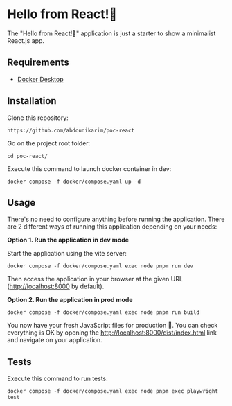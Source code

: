 Hello from React!👋
========================

The "Hello from React!👋" application is just a starter to show a minimalist React.js app.

Requirements
------------

* [Docker Desktop][1]

Installation
------------

Clone this repository:

```console
https://github.com/abdounikarim/poc-react
```

Go on the project root folder:

```console
cd poc-react/
```

Execute this command to launch docker container in dev:

```console
docker compose -f docker/compose.yaml up -d
```

Usage
-----

There's no need to configure anything before running the application. There are
2 different ways of running this application depending on your needs:

**Option 1. Run the application in dev mode**

Start the application using the vite server:

```console
docker compose -f docker/compose.yaml exec node pnpm run dev
```

Then access the application in your browser at the given URL (<http://localhost:8000> by default).

**Option 2. Run the application in prod mode**

```console
docker compose -f docker/compose.yaml exec node pnpm run build
```
You now have your fresh JavaScript files for production 🚀.
You can check everything is OK by opening the [http://localhost:8000/dist/index.html][2] link and navigate on your application.

Tests
-----

Execute this command to run tests:

```console
docker compose -f docker/compose.yaml exec node pnpm exec playwright test
```

[1]: https://www.docker.com/products/docker-desktop/
[2]: http://localhost:8000/dist/index.html
